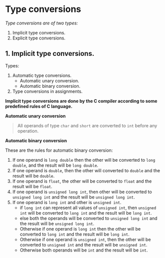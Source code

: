 # Type conversions

_Type conversions are of two types:_

1. Implicit type conversions.
2. Explicit type conversions.


## 1. Implicit type conversions.

Types:

1. Automatic type conversions.
	* Automatic unary conversion.
	* Automatic binary conversion.
2. Type conversions in assignments.


**Implicit type conversions are done by the C compiler according to some predefined rules of C language.**


**Automatic unary conversion**

> All operands of type `char` and `short` are converted to `int` before any operation.


**Automatic binary conversion**

These are the rules for automatic binary conversion:

1. If one operand is `long double` then the other will be converted to `long double`, and the result will be `long double`.
2. If one operand is `double`, then the other will converted to `double` and the result will be `double`.
3. If one operand is `float`, the other will be converted to `float` and the result will be `float`.
4. If one operand is `unsigned long int`, then other will be converted to `unsigned long int` and the result will be `unsigned long int`.
5. If one operand is `long int` and other is `unsigned int`.
	* if `long int` can represent all values of `unsigned int`, then `unsigned int` will be converted to `long int` and the result will be `long int`.
	* else both the operands will be converted to `unsigned long int` and the result will be `unsigned long int`.
	* Otherwise if one operand is `long int` then the other will be converted to `long int` and the result will be `long int`.
	* Otherwise if one operand is `unsigned int`, then the other will be converted to `unsigned int` and the result will be `unsigned int`.
	* Otherwise both operands will be `int` and the result will be `int`.
